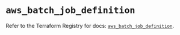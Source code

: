 # `aws_batch_job_definition`

Refer to the Terraform Registry for docs: [`aws_batch_job_definition`](https://registry.terraform.io/providers/hashicorp/aws/5.79.0/docs/resources/batch_job_definition).
